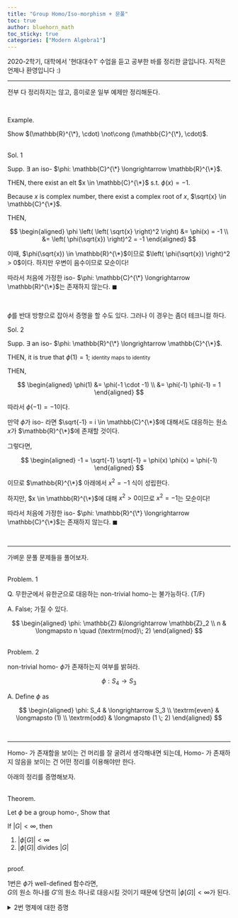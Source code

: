 ```yaml
---
title: "Group Homo/Iso-morphism + 문풀"
toc: true
author: bluehorn_math
toc_sticky: true
categories: ["Modern Algebra1"]
---
```



2020-2학기, 대학에서 '현대대수1' 수업을 듣고 공부한 바를 정리한 글입니다. 지적은 언제나 환영입니다 :)

<hr>

전부 다 정리하지는 않고, 흥미로운 일부 예제만 정리해둔다.

<br>

<span class="statement-title">Example.</span><br>

Show $(\mathbb{R}^{\*}, \cdot) \not\cong (\mathbb{C}^{\*}, \cdot)$.

<br>
<span class="statement-title">Sol. 1</span><br>

<div class="math-statement" markdown="1">

Supp. $\exists$ an iso- $\phi: \mathbb{C}^{\*} \longrightarrow \mathbb{R}^{\*}$.

THEN, there exist an elt $x \in \mathbb{C}^{\*}$ s.t. $\phi(x) = -1$.

Because $x$ is complex number, there exist a  complex root of $x$, $\sqrt{x} \in \mathbb{C}^{\*}$.

THEN,

$$
\begin{aligned}
\phi \left( \left( \sqrt{x} \right)^2 \right) &= \phi(x) = -1 \\
&= \left( \phi(\sqrt{x}) \right)^2 = -1
\end{aligned}
$$

이때, $\phi(\sqrt{x}) \in \mathbb{R}^{\*}$이므로 $\left( \phi(\sqrt{x}) \right)^2 > 0$이다. 하지만 우변이 음수이므로 모순이다!

따라서 처음에 가정한 iso- $\phi: \mathbb{C}^{\*} \longrightarrow \mathbb{R}^{\*}$는 존재하지 않는다. $\blacksquare$

</div><br>

$\phi$를 반대 방향으로 잡아서 증명을 할 수도 있다. 그러나 이 경우는 좀더 테크니컬 하다.

<span class="statement-title">Sol. 2</span><br>

<div class="math-statement" markdown="1">

Supp. $\exists$ an iso- $\phi: \mathbb{R}^{\*} \longrightarrow \mathbb{C}^{\*}$.

THEN, it is true that $\phi(1) = 1$; <small>identity maps to identity</small>

THEN,

$$
\begin{aligned}
    \phi(1) &= \phi(-1 \cdot -1) \\
            &= \phi(-1) \phi(-1) = 1
\end{aligned}
$$

따라서 $\phi(-1) = -1$이다.

만약 $\phi$가 iso- 라면 $\sqrt{-1} = i \in \mathbb{C}^{\*}$에 대해서도 대응하는 원소 $x$가 $\mathbb{R}^{\*}$에 존재할 것이다.

그렇다면,

$$
\begin{aligned}
    -1 = \sqrt{-1} \sqrt{-1} = \phi(x) \phi(x) = \phi(-1)
\end{aligned}
$$

이므로 $\mathbb{R}^{\*}$ 아래에서 $x^2 = -1$ 식이 성립한다.

하지만, $x \in \mathbb{R}^{\*}$에 대해 $x^2 > 0$이므로 $x^2 = -1$는 모순이다!

따라서 처음에 가정한 iso- $\phi: \mathbb{R}^{\*} \longrightarrow \mathbb{C}^{\*}$는 존재하지 않는다. $\blacksquare$

</div>

<br>
<hr>

가벼운 문풀 문제들을 풀어보자.

<br>
<span class="statement-title">Problem.</span> 1<br>

Q. 무한군에서 유한군으로 대응하는 non-trivial homo-는 불가능하다. (T/F)

A. False; 가질 수 있다.

$$
\begin{aligned}
    \phi: \mathbb{Z} &\longrightarrow \mathbb{Z}_2 \\
                  n  & \longmapsto n \quad (\textrm{mod}\; 2)
\end{aligned}
$$

<br>
<span class="statement-title">Problem.</span> 2<br>

non-trivial homo- $\phi$가 존재하는지 여부를 밝혀라.

$$
\phi: S_4 \longrightarrow S_3
$$

A. Define $\phi$ as

$$
\begin{aligned}
    \phi: S_4 & \longrightarrow S_3 \\
        \textrm{even} & \longmapsto (1) \\
        \textrm{odd} & \longmapsto (1 \; 2)
\end{aligned}
$$


<br>
<hr>

Homo- 가 존재함을 보이는 건 머리를 잘 굴려서 생각해내면 되는데, Homo- 가 존재하지 않음을 보이는 건 어떤 정리를 이용해야만 한다.

아래의 정리를 증명해보자.

<br>
<span class="statement-title">Theorem.</span><br>

<div class="notice" markdown="1">

Let $\phi$ be a group homo-, Show that

If $\lvert G \rvert < \infty$, then

1. $\lvert \phi[G] \rvert < \infty$
2. $\lvert \phi[G] \rvert$ divides $\lvert G \rvert$

</div>

<br>
<span class="statement-title">proof.</span><br>

<div class="math-statement" markdown="1">

1번은 $\phi$가 well-defined 함수라면, <br>
$G$의 원소 하나를 $G'$의 원소 하나로 대응시킬 것이기 때문에 당연히 $\lvert \phi[G] \rvert < \infty$가 된다.

</div>

<details>
<summary>2번 명제에 대한 증명</summary>
<div class="math-statement" markdown="1">

2번은 $\lvert \phi[G] \rvert$가 $\lvert G \rvert$의 약수라는 점에서 힌트를 얻어 Lagrange Thm을 생각해내고, "그럼 $\lvert \phi[G] \rvert$와 동형일 subgroup $H$가 존재하지 않을까"라고 생각해서 해결하였다.

그래서 우리의 목표는 $\phi[G] \cong H$ for some $H \le G$를 만족하게 하는 iso-인 $\psi$를 찾는 것이 된다.

$\psi$를 아래와 같이 정의해보자.

$$
\begin{aligned}
    \psi: \phi[G] &\longrightarrow H \subseteq G\\
               g' &\longmapsto \textrm{inv. of} \; g'
\end{aligned}
$$

즉, $\psi$를 $\phi^{-1}$로 설정한 것이다!

사실 homo- $\phi$에 대해서는 아래의 두 명제가 성립한다.

1. $H \le G \implies \phi[H] \le G'$
2. $H' \le G'\implies \phi^{-1}[H'] \le G$

이 명제를 잘 조합해보면 되는데,

$G \le G$이므로 $\phi[G] \le G'$이다.

여기서 $\phi^{-1}$를 취하면, $\phi^{-1} \left[ \phi [G] \right] \le G$가 된다.

즉, 우리가 찾으려는 $H$는 사실 $\phi^{-1} \left[ \phi [G] \right] = \psi \left[ \phi [G] \right]$인 것이다.

<br>

그렇담 우리는 $\lvert \phi[G] \rvert = \lvert \phi^{-1} \left[ \phi [G] \right] \rvert$만 보이면 충분하다.

만약 서로 다른 $g'_1, g'_2 \in \phi[G]$를 다시 $G$로 보낼 때, $\phi^{-1}(g'_1) = \phi^{-1}(g'_2) = g \in G$라고 가정하자. 이것은 $g \in G$가 $\phi$에 의해 두 가지 원소로 매핑된다는 것이므로 $\phi$의 well-defined에 모순이다.

따라서 $\phi^{-1}$는 1-1이다. 이것은 곧 $\lvert \phi[G] \rvert = \lvert \phi^{-1} \left[ \phi [G] \right] \rvert$를 의미한다.

<br>

$\phi^{-1} \left[ \phi [G] \right] \le G$이므로 Lagrange Thm에 의해 $\lvert \phi^{-1} \left[ \phi [G] \right] \rvert \mid \lvert G \rvert$이다.

이때, $\lvert \phi[G] \rvert = \lvert \phi^{-1} \left[ \phi [G] \right] \rvert$이므로 $\lvert \phi[G] \rvert \mid \lvert G \rvert$이다. $\blacksquare$

</div>
</details>

